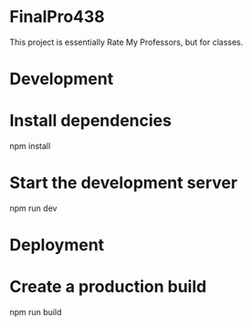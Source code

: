 # FinalPro438

This project is essentially Rate My Professors, but for classes. 

# Development

# Install dependencies
npm install

# Start the development server
npm run dev

# Deployment

# Create a production build
npm run build
